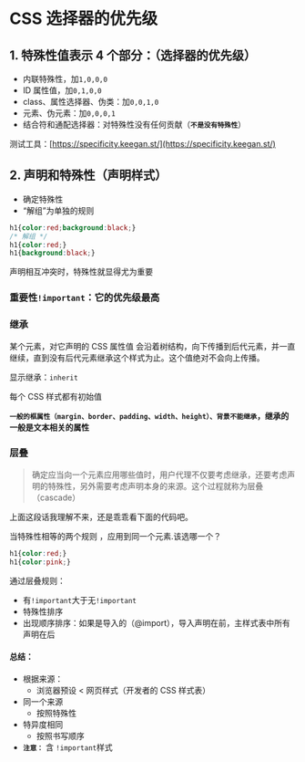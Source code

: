 # CSS 选择器的优先级

## 1. 特殊性值表示 4 个部分：（选择器的优先级）

- 内联特殊性，加`1,0,0,0`
- ID 属性值，加`0,1,0,0`
- class、属性选择器、伪类：加`0,0,1,0`
- 元素、伪元素：加`0,0,0,1`
- 结合符和通配选择器：对特殊性没有任何贡献（**`不是没有特殊性`**）

测试工具：[https://specificity.keegan.st/](https://specificity.keegan.st/)

## 2. 声明和特殊性（声明样式）

- 确定特殊性
- “解组”为单独的规则

```CSS
h1{color:red;background:black;}
/* 解组 */
h1{color:red;}
h1{background:black;}
```

声明相互冲突时，特殊性就显得尤为重要

### 重要性`!important`：它的优先级最高

### 继承

某个元素，对它声明的 CSS 属性值 会沿着树结构，向下传播到后代元素，并一直继续，直到没有后代元素继承这个样式为止。这个值绝对不会向上传播。

显示继承：`inherit`

每个 CSS 样式都有初始值

**`一般的框属性（margin、border、padding、width、height）、背景不能继承`，继承的一般是文本相关的属性**

### 层叠

> 确定应当向一个元素应用哪些值时，用户代理不仅要考虑继承，还要考虑声明的特殊性，另外需要考虑声明本身的来源。这个过程就称为层叠（cascade）

上面这段话我理解不来，还是乖乖看下面的代码吧。

当特殊性相等的两个规则 ，应用到同一个元素.该选哪一个？

```CSS
h1{color:red;}
h1{color:pink;}
```

通过层叠规则：

- 有`!important`大于无`!important`
- 特殊性排序
- 出现顺序排序：如果是导入的（@import），导入声明在前，主样式表中所有声明在后

#### 总结：

- 根据来源：
  - 浏览器预设 < 网页样式（开发者的 CSS 样式表）
- 同一个来源
  - 按照特殊性
- 特异度相同
  - 按照书写顺序
- **`注意：`** 含 `!important`样式
